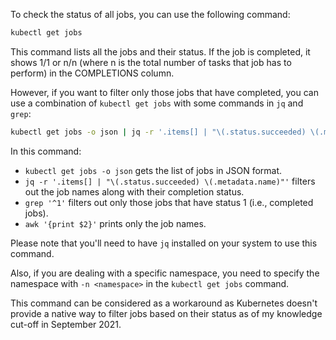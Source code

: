 To check the status of all jobs, you can use the following command:

```bash
kubectl get jobs
```

This command lists all the jobs and their status. If the job is completed, it shows 1/1 or n/n (where n is the total number of tasks that job has to perform) in the COMPLETIONS column.

However, if you want to filter only those jobs that have completed, you can use a combination of `kubectl get jobs` with some commands in `jq` and `grep`:

```bash
kubectl get jobs -o json | jq -r '.items[] | "\(.status.succeeded) \(.metadata.name)"' | grep '^1' | awk '{print $2}'
```

In this command:
- `kubectl get jobs -o json` gets the list of jobs in JSON format.
- `jq -r '.items[] | "\(.status.succeeded) \(.metadata.name)"'` filters out the job names along with their completion status.
- `grep '^1'` filters out only those jobs that have status 1 (i.e., completed jobs).
- `awk '{print $2}'` prints only the job names.

Please note that you'll need to have `jq` installed on your system to use this command.

Also, if you are dealing with a specific namespace, you need to specify the namespace with `-n <namespace>` in the `kubectl get jobs` command. 

This command can be considered as a workaround as Kubernetes doesn't provide a native way to filter jobs based on their status as of my knowledge cut-off in September 2021.